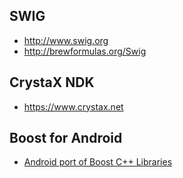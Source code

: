 ## SWIG
* http://www.swig.org
* http://brewformulas.org/Swig

## CrystaX NDK
* https://www.crystax.net

## Boost for Android
* [Android port of Boost C++ Libraries](https://github.com/moritz-wundke/Boost-for-Android)
